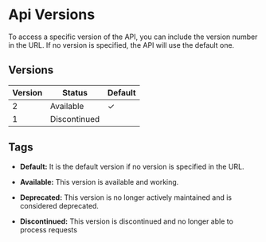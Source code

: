 # Api Versions

To access a specific version of the API, you can include the version number in the URL. If no version is specified, the API will use the default one.

## Versions

| Version | Status       | Default |
|---------|--------------|---------|
| 2       | Available    | ✓       |
| 1       | Discontinued   |         |

## Tags

- **Default:** It is the default version if no version is specified in the URL.

- **Available:** This version is available and working.
- **Deprecated:** This version is no longer actively maintained and is considered deprecated.
- **Discontinued:** This version is discontinued and no longer able to process requests